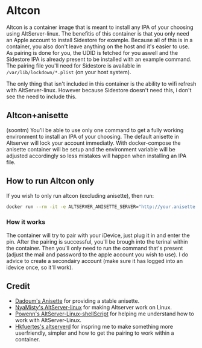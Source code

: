 # Altcon

Altcon is a container image that is meant to install any IPA of your choosing using AltServer-linux.
The benefitis of this container is that you only need an Apple account to install Sidestore for example.
Because all of this is in a container, you also don't leave anything on the host and it's easier to use. As pairing is done for you, the UDID is fetched for you aswell and the Sidestore IPA is already present to be installed with an example command.
The pairing file you'll need for Sidestore is available in `/var/lib/lockdown/*.plist` (on your host system).

The only thing that isn't included in this container is the ability to wifi refresh with AltServer-linux. However because Sidestore doesn't need this, i don't see the need to include this.

## Altcon+anisette

(soontm)
You'll be able to use only one command to get a fully working environment to install an IPA of your choosing. The default anisette in Altserver will lock your account immediatly. With docker-compose the anisette container will be setup and the environment variable will be adjusted accordingly so less mistakes will happen when installing an IPA file.

## How to run Altcon only

If you wish to only run altcon (excluding anisette), then run:

```bash
docker run --rm -it -e ALTSERVER_ANISETTE_SERVER="http://your.anisette.server.ip:6969" -v /var/lib/lockdown:/var/lib/lockdown -v /var/run:/var/run macley/altcon
```

### How it works

The container will try to pair with your iDevice, just plug it in and enter the pin. After the pairing is successful, you'll be brough into the terinal within the container. Then you'll only need to run the command that's present (adjust the mail and password to the apple account you wish to use).
I do advice to create a secondairy account (make sure it has logged into an idevice once, so it'll work).

## Credit

- [Dadoum's Anisette](https://github.com/Dadoum/Provision) for providing a stable anisette.
- [NyaMisty's AltServer-linux](https://github.com/NyaMisty/AltServer-Linux) for making Altserver work on Linux.
- [Powenn's AltServer-Linux-shellScript](https://github.com/powenn/AltServer-Linux-ShellScript) for helping me understand how to work with AltServer-Linux.
- [Hkfuertes's altserverd](https://github.com/hkfuertes/altserverd) for inspring me to make something more userfriendly, simpler and how to get the pairing to work within a container.
